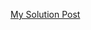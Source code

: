 [My Solution Post](https://leetcode.com/problems/implement-queue-using-stacks/solutions/4623353/simple-c-stack-100)
